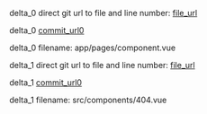 delta_0 direct git url to file and line number: [file_url](https://www.github.com/zce/dashboard/commit/e50a0ed76cc471aef3d6f94bc2350358d1a4496c/#diff-cd8edbc6ed7a95a7d4cf02af49f0b827e412b40de891b2403f9ec35b574cc09aL8)

delta_0 [commit_url0](https://www.github.com/zce/dashboard/commit/e50a0ed76cc471aef3d6f94bc2350358d1a4496c)

delta_0 filename: app/pages/component.vue



delta_1 direct git url to file and line number: [file_url](https://www.github.com/bucky355/vue-wordpress/commit/3d5000ec1dbd3944345be408df0f07dc852d58b1/#diff-047f2ea41f1e79ec3c059190abfee3376c58db92a1c2fcdff7c048866eff7964L11)

delta_1 [commit_url0](https://www.github.com/bucky355/vue-wordpress/commit/3d5000ec1dbd3944345be408df0f07dc852d58b1)

delta_1 filename: src/components/404.vue




